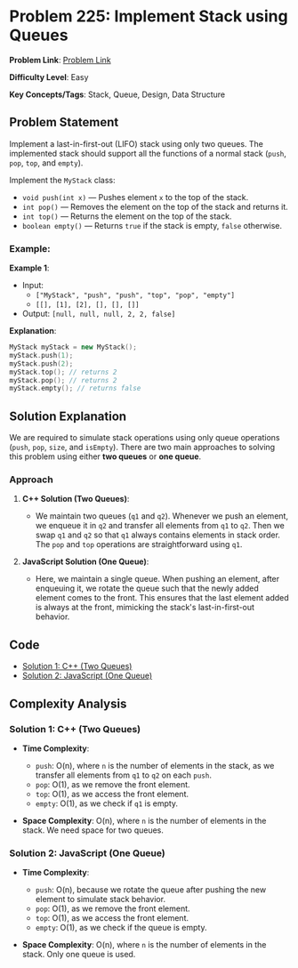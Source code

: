 # Problem 225: Implement Stack using Queues

**Problem Link**: [Problem Link](https://leetcode.com/problems/implement-stack-using-queues/)

**Difficulty Level**: Easy

**Key Concepts/Tags**: Stack, Queue, Design, Data Structure

## Problem Statement

Implement a last-in-first-out (LIFO) stack using only two queues. The implemented stack should support all the functions of a normal stack (`push`, `pop`, `top`, and `empty`).

Implement the `MyStack` class:
- `void push(int x)` — Pushes element `x` to the top of the stack.
- `int pop()` — Removes the element on the top of the stack and returns it.
- `int top()` — Returns the element on the top of the stack.
- `boolean empty()` — Returns `true` if the stack is empty, `false` otherwise.

### Example:

**Example 1**:
- Input:
  - `["MyStack", "push", "push", "top", "pop", "empty"]`
  - `[[], [1], [2], [], [], []]`
- Output: `[null, null, null, 2, 2, false]`

**Explanation**:
```cpp
MyStack myStack = new MyStack();
myStack.push(1);
myStack.push(2);
myStack.top(); // returns 2
myStack.pop(); // returns 2
myStack.empty(); // returns false
```

## Solution Explanation

We are required to simulate stack operations using only queue operations (`push`, `pop`, `size`, and `isEmpty`). There are two main approaches to solving this problem using either **two queues** or **one queue**.

### Approach

1. **C++ Solution (Two Queues)**:
   - We maintain two queues (`q1` and `q2`). Whenever we push an element, we enqueue it in `q2` and transfer all elements from `q1` to `q2`. Then we swap `q1` and `q2` so that `q1` always contains elements in stack order. The `pop` and `top` operations are straightforward using `q1`.

2. **JavaScript Solution (One Queue)**:
   - Here, we maintain a single queue. When pushing an element, after enqueuing it, we rotate the queue such that the newly added element comes to the front. This ensures that the last element added is always at the front, mimicking the stack's last-in-first-out behavior.

## Code
-  [Solution 1: C++ (Two Queues)](./solution_1.cpp)
- [Solution 2: JavaScript (One Queue)](./solution_2.js)

## Complexity Analysis

### Solution 1: C++ (Two Queues)
- **Time Complexity**:
  - `push`: O(n), where `n` is the number of elements in the stack, as we transfer all elements from `q1` to `q2` on each `push`.
  - `pop`: O(1), as we remove the front element.
  - `top`: O(1), as we access the front element.
  - `empty`: O(1), as we check if `q1` is empty.

- **Space Complexity**: O(n), where `n` is the number of elements in the stack. We need space for two queues.

### Solution 2: JavaScript (One Queue)
- **Time Complexity**:
  - `push`: O(n), because we rotate the queue after pushing the new element to simulate stack behavior.
  - `pop`: O(1), as we remove the front element.
  - `top`: O(1), as we access the front element.
  - `empty`: O(1), as we check if the queue is empty.

- **Space Complexity**: O(n), where `n` is the number of elements in the stack. Only one queue is used.